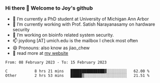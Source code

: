 ### Hi there 👋 Welcome to Joy's github

- 🔭 I’m currently a PhD student at University of Michigan Ann Arbor
- 🌱 I’m currently working with Prof. Satish Narayanasamy on hardware security
- 👯 I’m working on bioinfo related system security. 
- 📫 joydong [AT] umich.edu is the mailbox I check most often
- 😄 Pronouns: also know as jiao_chew
- 💬 read more at [my website](https://joydddd.github.io/)
<!--START_SECTION:waka-->

```text
From: 08 February 2023 - To: 15 February 2023

C            8 hrs 21 mins   ███████████████▓░░░░░░░░░   62.00 %
Other        2 hrs 53 mins   █████▒░░░░░░░░░░░░░░░░░░░   21.51 %
```

<!--END_SECTION:waka-->
